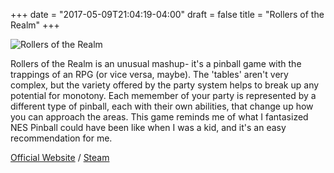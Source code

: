 +++
date = "2017-05-09T21:04:19-04:00"
draft = false
title = "Rollers of the Realm"
+++

![Rollers of the Realm](/images/rollersoftherealm.jpg)

Rollers of the Realm is an unusual mashup- it's a pinball game with the trappings of an RPG (or vice versa, maybe). The 'tables' aren't very complex, but the variety offered by the party system helps to break up any potential for monotony. Each memember of your party is represented by a different type of pinball, each with their own abilities, that change up how you can approach the areas. This game reminds me of what I fantasized NES Pinball could have been like when I was a kid, and it's an easy recommendation for me.

[Official Website](http://phantomcompass.com/play-with-us/game/rollers-of-the-realm) / [Steam](http://store.steampowered.com/app/262470/Rollers_of_the_Realm/) 
